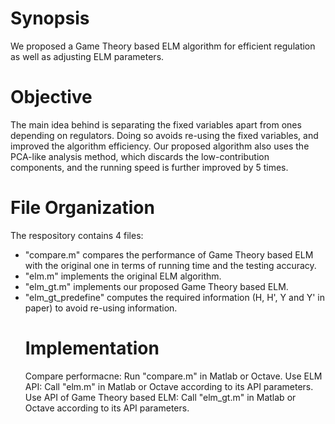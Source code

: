 <html>
<body>
<h1> Synopsis </h1>
We proposed a Game Theory based ELM algorithm for efficient regulation as well as adjusting ELM parameters. 

<h1> Objective </h1>
The main idea behind is separating the fixed variables apart from ones depending on regulators. Doing so avoids re-using the fixed variables, and improved the algorithm efficiency. Our proposed algorithm also uses the PCA-like analysis method, which discards the low-contribution components, and the running speed is further improved by 5 times.

<h1> File Organization </h1>
The respository contains 4 files:
<ul style=”list-style-type:disc”>  
<li> "compare.m" compares the performance of Game Theory based ELM with the original one in terms of running time and the testing accuracy. </li>
<li> "elm.m" implements the original ELM algorithm.
<li> "elm_gt.m" implements our proposed Game Theory based ELM.
<li> "elm_gt_predefine" computes the required information (H, H', Y and Y' in paper) to avoid re-using information.
</ui>

<h1> Implementation </h1>
Compare performacne: Run "compare.m" in Matlab or Octave.
Use ELM API: Call "elm.m" in Matlab or Octave according to its API parameters.
Use API of Game Theory based ELM: Call "elm_gt.m" in Matlab or Octave according to its API parameters.

</html>  
